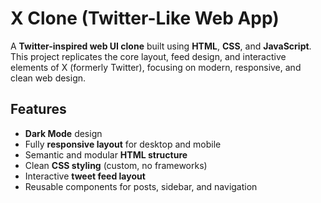 # X Clone (Twitter-Like Web App)

A **Twitter-inspired web UI clone** built using **HTML**, **CSS**, and **JavaScript**.  
This project replicates the core layout, feed design, and interactive elements of X (formerly Twitter), focusing on modern, responsive, and clean web design.

## Features
- **Dark Mode** design  
- Fully **responsive layout** for desktop and mobile  
- Semantic and modular **HTML structure**  
- Clean **CSS styling** (custom, no frameworks)  
- Interactive **tweet feed layout**  
- Reusable components for posts, sidebar, and navigation  


